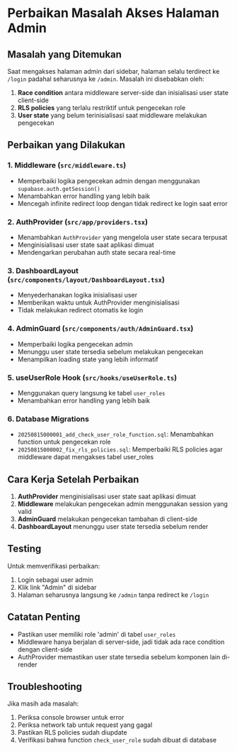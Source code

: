 # Perbaikan Masalah Akses Halaman Admin

## Masalah yang Ditemukan

Saat mengakses halaman admin dari sidebar, halaman selalu terdirect ke `/login` padahal seharusnya ke `/admin`. Masalah ini disebabkan oleh:

1. **Race condition** antara middleware server-side dan inisialisasi user state client-side
2. **RLS policies** yang terlalu restriktif untuk pengecekan role
3. **User state** yang belum terinisialisasi saat middleware melakukan pengecekan

## Perbaikan yang Dilakukan

### 1. Middleware (`src/middleware.ts`)

- Memperbaiki logika pengecekan admin dengan menggunakan `supabase.auth.getSession()`
- Menambahkan error handling yang lebih baik
- Mencegah infinite redirect loop dengan tidak redirect ke login saat error

### 2. AuthProvider (`src/app/providers.tsx`)

- Menambahkan `AuthProvider` yang mengelola user state secara terpusat
- Menginisialisasi user state saat aplikasi dimuat
- Mendengarkan perubahan auth state secara real-time

### 3. DashboardLayout (`src/components/layout/DashboardLayout.tsx`)

- Menyederhanakan logika inisialisasi user
- Memberikan waktu untuk AuthProvider menginisialisasi
- Tidak melakukan redirect otomatis ke login

### 4. AdminGuard (`src/components/auth/AdminGuard.tsx`)

- Memperbaiki logika pengecekan admin
- Menunggu user state tersedia sebelum melakukan pengecekan
- Menampilkan loading state yang lebih informatif

### 5. useUserRole Hook (`src/hooks/useUserRole.ts`)

- Menggunakan query langsung ke tabel `user_roles`
- Menambahkan error handling yang lebih baik

### 6. Database Migrations

- `20250815000001_add_check_user_role_function.sql`: Menambahkan function untuk pengecekan role
- `20250815000002_fix_rls_policies.sql`: Memperbaiki RLS policies agar middleware dapat mengakses tabel user_roles

## Cara Kerja Setelah Perbaikan

1. **AuthProvider** menginisialisasi user state saat aplikasi dimuat
2. **Middleware** melakukan pengecekan admin menggunakan session yang valid
3. **AdminGuard** melakukan pengecekan tambahan di client-side
4. **DashboardLayout** menunggu user state tersedia sebelum render

## Testing

Untuk memverifikasi perbaikan:

1. Login sebagai user admin
2. Klik link "Admin" di sidebar
3. Halaman seharusnya langsung ke `/admin` tanpa redirect ke `/login`

## Catatan Penting

- Pastikan user memiliki role 'admin' di tabel `user_roles`
- Middleware hanya berjalan di server-side, jadi tidak ada race condition dengan client-side
- AuthProvider memastikan user state tersedia sebelum komponen lain di-render

## Troubleshooting

Jika masih ada masalah:

1. Periksa console browser untuk error
2. Periksa network tab untuk request yang gagal
3. Pastikan RLS policies sudah diupdate
4. Verifikasi bahwa function `check_user_role` sudah dibuat di database
